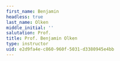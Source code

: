 ```yaml
---
first_name: Benjamin
headless: true
last_name: Olken
middle_initial: ''
salutation: Prof.
title: Prof. Benjamin Olken
type: instructor
uid: e2d9fa4e-c860-960f-5031-d3380945e4bb
---
```

